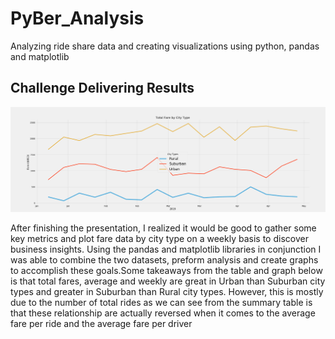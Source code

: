 # PyBer_Analysis
Analyzing ride share data and creating visualizations using python, pandas and matplotlib

## Challenge Delivering Results

![Challenge](Analysis/Challenge.png)

After finishing the presentation, I realized it would be good to gather some key metrics and plot fare data by city type on a weekly basis to discover business insights. Using the pandas and matplotlib libraries in conjunction I was able to combine the two datasets, preform analysis and create graphs to accomplish these goals.Some takeaways from the table and graph below is that total fares, average and weekly are great in Urban than Suburban city types and greater in Suburban than Rural city types. However, this is mostly due to the number of total rides as we can see from the summary table is that these relationship are actually reversed when it comes to the average fare per ride and the average fare per driver
